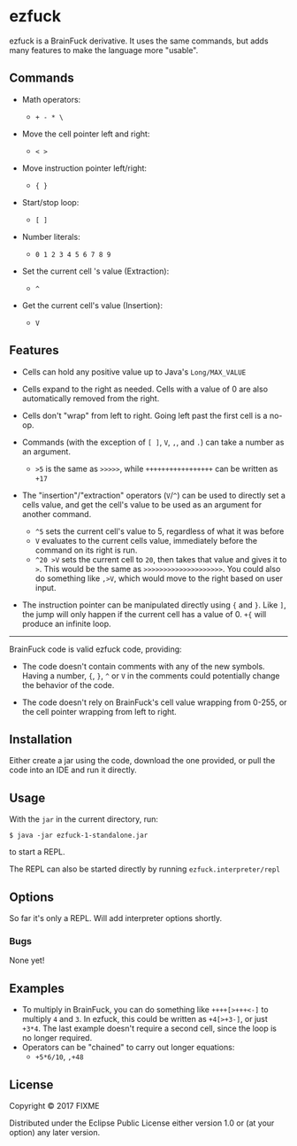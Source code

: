 # ezfuck

ezfuck is a BrainFuck derivative. It uses the same commands, but adds many features to make the language more "usable".

## Commands

 - Math operators:
     - `+ - * \`

 - Move the cell pointer left and right:
     - `< >`

 - Move instruction pointer left/right:
     - `{ }`

 - Start/stop loop:
     - `[ ]`

 - Number literals:
     - `0 1 2 3 4 5 6 7 8 9`

 - Set the current cell 's value (Extraction):
     - `^`

 - Get the current cell's value (Insertion):
     - `V`

## Features

 - Cells can hold any positive value up to Java's `Long/MAX_VALUE`

 - Cells expand to the right as needed. Cells with a value of 0 are also automatically removed from the right.

 - Cells don't "wrap" from left to right. Going left past the first cell is a no-op.

 - Commands (with the exception of `[ ]`, `V`, `,`, and `.`) can take a number as an argument.
     - `>5` is the same as `>>>>>`, while `+++++++++++++++++` can be written as `+17`

 - The "insertion"/"extraction" operators (`V`/`^`) can be used to directly set a cells value, and get the cell's value to be used as an argument for another command.
     - `^5` sets the current cell's value to 5, regardless of what it was before
     - `V` evaluates to the current cells value, immediately before the command on its right is run.
     - `^20 >V` sets the current cell to `20`, then takes that value and gives it to `>`. This would be the same as `>>>>>>>>>>>>>>>>>>>>`. You could also do something like `,>V`, which would move to the right based on user input.

 - The instruction pointer can be manipulated directly using `{` and `}`. Like `]`, the jump will only happen if the current cell has a value of 0. `+{` will produce an infinite loop.

- - - - -

BrainFuck code is valid ezfuck code, providing:

 - The code doesn't contain comments with any of the new symbols. Having a number, `{`, `}`, `^` or `V` in the comments could potentially change the behavior of the code.

 - The code doesn't rely on BrainFuck's cell value wrapping from 0-255, or the cell pointer wrapping from left to right.


## Installation

Either create a jar using the code, download the one provided, or pull the code into an IDE and run it directly.

## Usage

With the `jar` in the current directory, run:

    $ java -jar ezfuck-1-standalone.jar

 to start a REPL.

 The REPL can also be started directly by running `ezfuck.interpreter/repl`

## Options

So far it's only a REPL. Will add interpreter options shortly.

### Bugs

None yet!

## Examples

 - To multiply in BrainFuck, you can do something like `++++[>+++<-]` to multiply `4` and `3`. In ezfuck, this could be written as `+4[>+3-]`, or just `+3*4`. The last example doesn't require a second cell, since the loop is no longer required.
 - Operators can be "chained" to carry out longer equations:
     - `+5*6/10`, `,+48`

## License

Copyright © 2017 FIXME

Distributed under the Eclipse Public License either version 1.0 or (at
your option) any later version.
